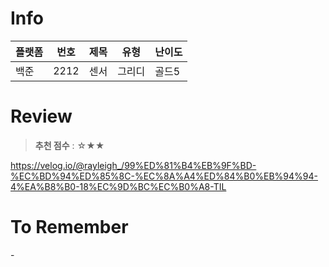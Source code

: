# Info
|플랫폼|번호|제목|유형|난이도|
|----|----|----|----|----|
|백준|2212|센서|그리디|골드5|

# Review
> **추천 점수** : ☆★★

https://velog.io/@rayleigh_/99%ED%81%B4%EB%9F%BD-%EC%BD%94%ED%85%8C-%EC%8A%A4%ED%84%B0%EB%94%94-4%EA%B8%B0-18%EC%9D%BC%EC%B0%A8-TIL

# To Remember
\-